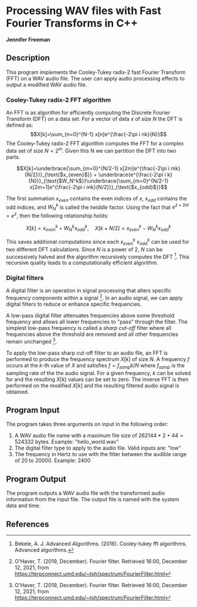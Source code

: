 # Processing WAV files with Fast Fourier Transforms in C++
**Jennifer Freeman**

## Description
This program implements the Cooley-Tukey radix-2 fast Fourier Transform (FFT) on a WAV audio file. The user can apply audio processing effects to output a modified WAV audio file.
### Cooley-Tukey radix-2 FFT algorithm

An FFT is as algorithm for efficiently computing the Discrete Fourier Transform (DFT) on a data set. For a vector of data $x$ of size $N$ the DFT is defined as:
$$X[k]=\sum_{n=0}^{N-1} x[n]e^{\frac{-2\pi i nk}{N}}$$
The Cooley-Tukey radix-2 FFT algorithm computes the FFT for a complex data set of size $N=2^m$. Given this N we can partition the DFT into two parts.

$$X[k]=\underbrace{\sum_{m=0}^{N/2-1} x[2m]e^{\frac{-2\pi i mk}{N/2}}}_{\text{$x_{even}$}} + \underbrace{e^{\frac{-2\pi i k}{N}}}_{\text{$W_N^k$}}\underbrace{\sum_{m=0}^{N/2-1} x[2m+1]e^{\frac{-2\pi i mk}{N/2}}}_{\text{$x_{odd}$}}$$

The first summation $x_{even}$ contains the even indices of $x$, $x_{odd}$ contains the odd indices, and $W_N^k$ is called the *twiddle* factor. Using the fact that $e^{z+2\pi i} = e^z$, then the following relationship holds:

$$X[k] = x_{even}^k + W_N^k x_{odd}^k, \quad X[k+N/2] = x_{even}^k - W_N^k x_{odd}^k$$

This saves additional computations since each $x_{even}^k$ $x_{odd}^k$ can be used for two different DFT calculations. Since $N$ is a power of 2, $N$ can be successively halved and the algorithm recursively computes the DFT [^1]. This recursive quality leads to a computationally efficient algorithm.

### Digital filters

A digital filter is an operation in signal processing that alters specific frequency components within a signal [^2]. In an audio signal, we can apply digital filters to reduce or enhance specific frequencies.

A low-pass digital filter attenuates frequencies above some threshold frequency and allows all lower frequencies to "pass" through the filter. The simplest low-pass frequency is called a *sharp cut-off* filter where all frequencies above the threshold are removed and all other frequencies remain unchanged [^2].

To apply the low-pass sharp cut-off filter to an audio file, an FFT is performed to produce the frequency spectrum $X[k]$ of size $N$. A frequency $f$ occurs at the $k$-th value of $X$ and satisfies $f = f_{samp}k/N$ where $f_{samp}$ is the sampling rate of the the audio signal. For a given frequency, $k$ can be solved for and the resulting $X[k]$ values can be set to zero. The inverse FFT is then performed on the modified $X[k]$ and the resulting filtered audio signal is obtained. 


## Program Input

The program takes three arguments on input in the following order:
1. A WAV audio file name with a maximum file size of $262144*2+44=524332$ bytes. Example: "hello_world.wav"
2. The digital filter type to apply to the audio file. Valid inputs are: "low"
3. The frequency in Hertz to use with the filter between the audible range of 20 to 20000. Example: 2400

## Program Output

The program outputs a WAV audio file with the transformed audio information from the input file. The output file is named with the system data and time. 

## References

[^1]: Bekele, A. J. Advanced Algorithms. (2016). Cooley-tukey fft algorithms. Advanced algorithms.

[^2]: O'Haver, T. (2019, December). Fourier filter. Retrieved 16:00, December 12, 2021, from https://terpconnect.umd.edu/~toh/spectrum/FourierFilter.html